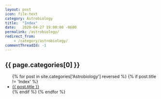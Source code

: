 ```yaml
---
layout: post
icon: file-text
category: Astrobiology
title:  "Index"
date:   2020-04-27 19:00:00 -0600
permalink: /astrobiology/
redirect_from:
    - /category/astrobiology/
commentThreadId: -1
---
```


## {{ page.categories[0] }}

<ul>
    {% for post in site.categories['Astrobiology'] reversed %}
        {% if post.title != 'Index' %}
        <li><a href='{{ post.url }}'>{{ post.title }}</a></li>
        {% endif %}
    {% endfor %}
</ul>
